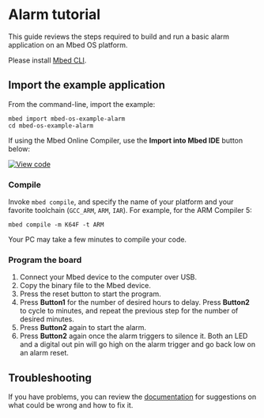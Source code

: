 # Alarm tutorial

This guide reviews the steps required to build and run a basic alarm application on an Mbed OS platform.

Please install [Mbed CLI](../build-tools/install-and-set-up.html).

## Import the example application

From the command-line, import the example:

```
mbed import mbed-os-example-alarm
cd mbed-os-example-alarm
```

If using the Mbed Online Compiler, use the **Import into Mbed IDE** button below:

[![View code](https://www.mbed.com/embed/?url=https://github.com/ARMmbed/mbed-os-snippet-Alarm)](https://github.com/ARMmbed/mbed-os-snippet-Alarm/blob/v6.0/main.cpp)

### Compile

Invoke `mbed compile`, and specify the name of your platform and your favorite toolchain (`GCC_ARM`, `ARM`, `IAR`). For example, for the ARM Compiler 5:

```
mbed compile -m K64F -t ARM
```

Your PC may take a few minutes to compile your code.

### Program the board

1. Connect your Mbed device to the computer over USB.
1. Copy the binary file to the Mbed device.
1. Press the reset button to start the program.
1. Press **Button1** for the number of desired hours to delay. Press **Button2** to cycle to minutes, and repeat the previous step for the number of desired minutes.
1. Press **Button2** again to start the alarm.
1. Press **Button2** again once the alarm triggers to silence it. Both an LED and a digital out pin will go high on the alarm trigger and go back low on an alarm reset.

## Troubleshooting

If you have problems, you can review the [documentation](../debug-test/troubleshooting-common-issues.html) for suggestions on what could be wrong and how to fix it.
